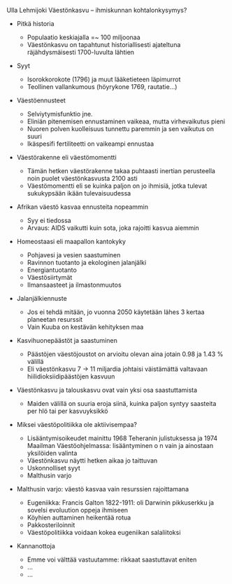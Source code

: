 
Ulla Lehmijoki
Väestönkasvu – ihmiskunnan kohtalonkysymys?

* Pitkä historia
    - Populaatio keskiajalla =~ 100 miljoonaa
    - Väestönkasvu on tapahtunut historiallisesti ajateltuna räjähdysmäisesti
      1700-luvulta lähtien

* Syyt
    - Isorokkorokote (1796) ja muut lääketieteen läpimurrot
    - Teollinen vallankumous (höyrykone 1769, rautatie...)

* Väestöennusteet
    - Selviytymisfunktio jne.
    - Eliniän pitenemisen ennustaminen vaikeaa, mutta virhevaikutus pieni
    - Nuoren polven kuolleisuus tunnettu paremmin ja sen vaikutus on suuri
    - Ikäspesifi fertiliteetti on vaikeampi ennustaa

* Väestörakenne eli väestömomentti
    - Tämän hetken väestörakenne takaa puhtaasti inertian perusteella noin
      puolet väestönkasvusta 2100 asti
    - Väestömomentti eli se kuinka paljon on jo ihmisiä, jotka tulevat
      sukukypsään ikään tulevaisuudessa

* Afrikan väestö kasvaa ennusteita nopeammin
    - Syy ei tiedossa
    - Arvaus: AIDS vaikutti kuin sota, joka rajoitti kasvua aiemmin

* Homeostaasi eli maapallon kantokyky
    - Pohjavesi ja vesien saastuminen
    - Ravinnon tuotanto ja ekologinen jalanjälki
    - Energiantuotanto
    - Väestösiirtymät
    - Ilmansaasteet ja ilmastonmuutos

* Jalanjälkiennuste
    - Jos ei tehdä mitään, jo vuonna 2050 käytetään lähes 3 kertaa planeetan
      resurssit
    - Vain Kuuba on kestävän kehityksen maa

* Kasvihuonepäästöt ja saastuminen
    - Päästöjen väestöjoustot on arvioitu olevan aina jotain 0.98 ja 1.43 %
      välillä
    - Eli väestönkasvu 7 -> 11 miljardia johtaisi väistämättä valtavaan
      hiilidioksiidipäästöjen kasvuun

* Väestönkasvu ja talouskasvu ovat vain yksi osa saastuttamista
    - Maiden välillä on suuria eroja siinä, kuinka paljon syntyy saasteita per
      hlö tai per kasvuyksikkö

* Miksei väestöpolitiikka ole aktiivisempaa?
    - Lisääntymisoikeudet mainittu 1968 Teheranin julistuksessa ja 1974
      Maailman Väestöohjelmassa: lisääntyminen o n vain ja ainostaan yksilöiden
      valinta
    - Väestönkasvu näytti hetken aikaa jo taittuvan
    - Uskonnolliset syyt
    - Malthusin varjo

* Malthusin varjo: väestö kasvaa vain resurssien rajoittamana
    - Eugeniikka: Francis Galton 1822-1911: oli Darwinin pikkuserkku ja sovelsi
      evoluution oppeja ihmiseen
    - Köyhien auttaminen heikentää rotua
    - Pakkosteriloinnit
    - Väestöpolitiikka voidaan kokea eugeniikan salaliitoksi

* Kannanottoja
    - Emme voi välttää vastuutamme: rikkaat saastuttavat eniten
    - ...
    - ...
